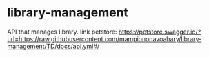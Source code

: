 # library-management
API that manages library.
link petstore: https://petstore.swagger.io/?url=https://raw.githubusercontent.com/mampiononavoahary/library-management/TD/docs/api.yml#/